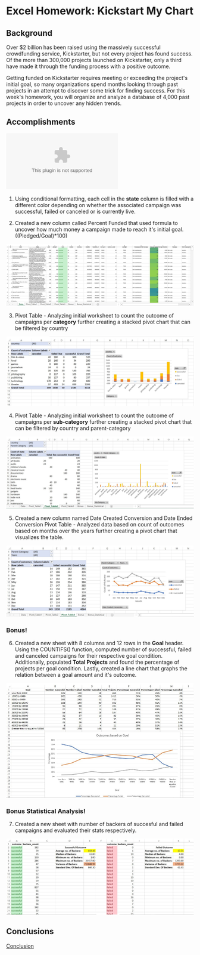 # Excel Homework: Kickstart My Chart

## Background

Over $2 billion has been raised using the massively successful crowdfunding service, Kickstarter, but not every project has found success. Of the more than 300,000 projects launched on Kickstarter, only a third have made it through the funding process with a positive outcome.

Getting funded on Kickstarter requires meeting or exceeding the project's initial goal, so many organizations spend months looking through past projects in an attempt to discover some trick for finding success. For this week's homework, you will organize and analyze a database of 4,000 past projects in order to uncover any hidden trends.

## Accomplishments

![Kickstart_Excel](StarterBook.xlsx)
1. Using conditional formatting, each cell in the **state** column is filled with a different color depending on whether the associated campaign was successful, failed or canceled or is currently live.

2. Created a new column called Percent Funded that used formula to uncover how much money a campaign made to reach it's initial goal. ((Pledged/Goal)*100)

![Conditional Formatting](/images/Outcome.jpg)

3. Pivot Table - Analyzing initial worksheet to count the outcome of campaigns per **category** further creating a stacked pivot chart that can be filtered by country

![Pivot Table 1](/images/Category.jpg)

4. Pivot Table - Analyzing initial worksheet to count the outcome of campaigns per **sub-category** further creating a stacked pivot chart that can be filtered by country and parent-category

![Pivot Table 2](/images/Sub_category.jpg)

5. Created a new column named Date Created Conversion and Date Ended Conversion
Pivot Table - Analyzed data based on count of outcomes based on months over the years further creating a pivot chart that visualizes the table.

![Pivot Table 3](/images/Deadline.jpg)

### Bonus!

6. Created a new sheet with 8 columns and 12 rows in the **Goal** header.
  Using the COUNTIFS() function, computed number of successful, failed and canceled campaigns for their respective goal condition. Additionally, populated **Total Projects**   and found the percentage of projects per goal condition.
  Lastly, created a line chart that graphs the relation between a goal amount and it's outcome.

![Goal Conditions v/s Outcome](/images/Bonus.jpg)

### Bonus Statistical Analysis!

7. Created a new sheet with number of backers of succesful and failed campaigns and evaluated their stats respectively.

![Backers](/images/Bonus_Stats.jpg)

## Conclusions

[Conclusion](Kickstart_Chart.docx)












